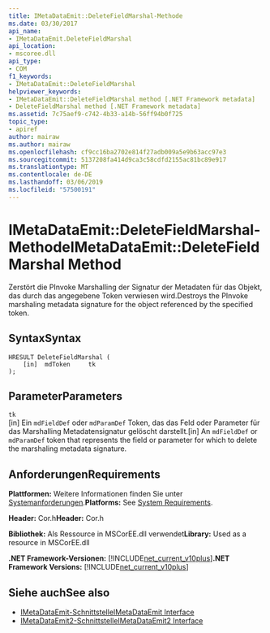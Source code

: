 ```yaml
---
title: IMetaDataEmit::DeleteFieldMarshal-Methode
ms.date: 03/30/2017
api_name:
- IMetaDataEmit.DeleteFieldMarshal
api_location:
- mscoree.dll
api_type:
- COM
f1_keywords:
- IMetaDataEmit::DeleteFieldMarshal
helpviewer_keywords:
- IMetaDataEmit::DeleteFieldMarshal method [.NET Framework metadata]
- DeleteFieldMarshal method [.NET Framework metadata]
ms.assetid: 7c75aef9-c742-4b33-a14b-56ff94b0f725
topic_type:
- apiref
author: mairaw
ms.author: mairaw
ms.openlocfilehash: cf9cc16ba2702e814f27adb009a5e9b63acc97e3
ms.sourcegitcommit: 5137208fa414d9ca3c58cdfd2155ac81bc89e917
ms.translationtype: MT
ms.contentlocale: de-DE
ms.lasthandoff: 03/06/2019
ms.locfileid: "57500191"
---
```

# <a name="imetadataemitdeletefieldmarshal-method"></a><span data-ttu-id="b32b1-102">IMetaDataEmit::DeleteFieldMarshal-Methode</span><span class="sxs-lookup"><span data-stu-id="b32b1-102">IMetaDataEmit::DeleteFieldMarshal Method</span></span>
<span data-ttu-id="b32b1-103">Zerstört die PInvoke Marshalling der Signatur der Metadaten für das Objekt, das durch das angegebene Token verwiesen wird.</span><span class="sxs-lookup"><span data-stu-id="b32b1-103">Destroys the PInvoke marshaling metadata signature for the object referenced by the specified token.</span></span>  
  
## <a name="syntax"></a><span data-ttu-id="b32b1-104">Syntax</span><span class="sxs-lookup"><span data-stu-id="b32b1-104">Syntax</span></span>  
  
```  
HRESULT DeleteFieldMarshal (  
    [in]  mdToken     tk  
);  
```  
  
## <a name="parameters"></a><span data-ttu-id="b32b1-105">Parameter</span><span class="sxs-lookup"><span data-stu-id="b32b1-105">Parameters</span></span>  
 `tk`  
 <span data-ttu-id="b32b1-106">[in] Ein `mdFieldDef` oder `mdParamDef` Token, das das Feld oder Parameter für das Marshalling Metadatensignatur gelöscht darstellt.</span><span class="sxs-lookup"><span data-stu-id="b32b1-106">[in] An `mdFieldDef` or `mdParamDef` token that represents the field or parameter for which to delete the marshaling metadata signature.</span></span>  
  
## <a name="requirements"></a><span data-ttu-id="b32b1-107">Anforderungen</span><span class="sxs-lookup"><span data-stu-id="b32b1-107">Requirements</span></span>  
 <span data-ttu-id="b32b1-108">**Plattformen:** Weitere Informationen finden Sie unter [Systemanforderungen](../../../../docs/framework/get-started/system-requirements.md).</span><span class="sxs-lookup"><span data-stu-id="b32b1-108">**Platforms:** See [System Requirements](../../../../docs/framework/get-started/system-requirements.md).</span></span>  
  
 <span data-ttu-id="b32b1-109">**Header:** Cor.h</span><span class="sxs-lookup"><span data-stu-id="b32b1-109">**Header:** Cor.h</span></span>  
  
 <span data-ttu-id="b32b1-110">**Bibliothek:** Als Ressource in MSCorEE.dll verwendet</span><span class="sxs-lookup"><span data-stu-id="b32b1-110">**Library:** Used as a resource in MSCorEE.dll</span></span>  
  
 <span data-ttu-id="b32b1-111">**.NET Framework-Versionen:** [!INCLUDE[net_current_v10plus](../../../../includes/net-current-v10plus-md.md)]</span><span class="sxs-lookup"><span data-stu-id="b32b1-111">**.NET Framework Versions:** [!INCLUDE[net_current_v10plus](../../../../includes/net-current-v10plus-md.md)]</span></span>  
  
## <a name="see-also"></a><span data-ttu-id="b32b1-112">Siehe auch</span><span class="sxs-lookup"><span data-stu-id="b32b1-112">See also</span></span>
- [<span data-ttu-id="b32b1-113">IMetaDataEmit-Schnittstelle</span><span class="sxs-lookup"><span data-stu-id="b32b1-113">IMetaDataEmit Interface</span></span>](../../../../docs/framework/unmanaged-api/metadata/imetadataemit-interface.md)
- [<span data-ttu-id="b32b1-114">IMetaDataEmit2-Schnittstelle</span><span class="sxs-lookup"><span data-stu-id="b32b1-114">IMetaDataEmit2 Interface</span></span>](../../../../docs/framework/unmanaged-api/metadata/imetadataemit2-interface.md)
